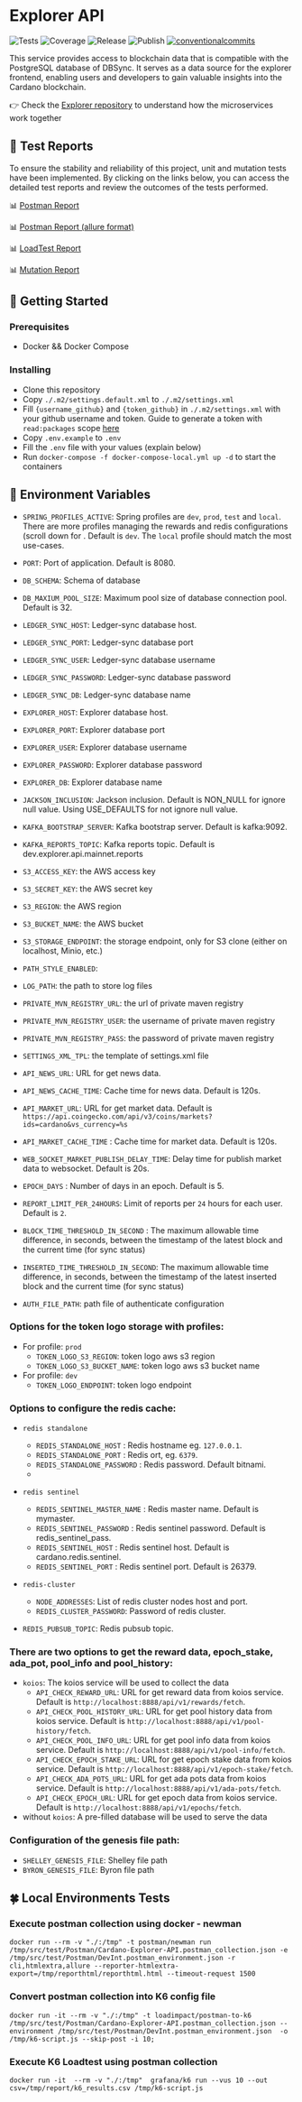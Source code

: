 # Explorer API

<p align="left">
<img alt="Tests" src="https://github.com/cardano-foundation/cf-explorer-api/actions/workflows/tests.yaml/badge.svg?branch=main" />
<img alt="Coverage" src="https://cardano-foundation.github.io/cf-explorer-api/badges/jacoco.svg" />
<img alt="Release" src="https://github.com/cardano-foundation/cf-explorer-api/actions/workflows/release.yaml/badge.svg?branch=main" />
<img alt="Publish" src="https://github.com/cardano-foundation/cf-explorer-api/actions/workflows/publish.yaml/badge.svg?branch=main" />
<a href="https://conventionalcommits.org"><img alt="conventionalcommits" src="https://img.shields.io/badge/Conventional%20Commits-1.0.0-%23FE5196?logo=conventionalcommits" /></a>
</p>

This service provides access to blockchain data that is compatible with the PostgreSQL database of DBSync. It serves as a data source for the explorer frontend, enabling users and developers to gain valuable insights into the Cardano blockchain.

👉 Check the [Explorer repository](https://github.com/cardano-foundation/cf-explorer) to understand how the microservices work together

## 🧪 Test Reports

To ensure the stability and reliability of this project, unit and mutation tests have been implemented. By clicking on the links below, you can access the detailed test reports and review the outcomes of the tests performed.

📊 [Postman Report](https://cardano-foundation.github.io/cf-explorer-api/html-report/reporthtml.html)

📊 [Postman Report (allure format)](https://cardano-foundation.github.io/cf-explorer-api/allure-report/)

📊 [LoadTest Report](https://cardano-foundation.github.io/cf-explorer-api/loadtest-report/k6_results.csv)

📊 [Mutation Report](https://cardano-foundation.github.io/cf-explorer-api/mutation-report/)

## 🚀 Getting Started

### Prerequisites

- Docker && Docker Compose

### Installing

- Clone this repository
- Copy `./.m2/settings.default.xml` to `./.m2/settings.xml`
- Fill `{username_github}` and `{token_github}` in `./.m2/settings.xml` with your github username and token. Guide to generate a token with `read:packages` scope [here](https://docs.github.com/en/authentication/keeping-your-account-and-data-secure/creating-a-personal-access-token#creating-a-personal-access-token-classic)
- Copy `.env.example`  to `.env`
- Fill the `.env` file with your values (explain below)
- Run `docker-compose -f docker-compose-local.yml up -d` to start the containers


## 🌱 Environment Variables

- `SPRING_PROFILES_ACTIVE`: Spring profiles are `dev`, `prod`, `test` and `local`. There are more profiles managing the rewards and redis configurations (scroll down for . Default is `dev`. The `local` profile should match the most use-cases.

- `PORT`: Port of application. Default is 8080.
- `DB_SCHEMA`: Schema of database
- `DB_MAXIUM_POOL_SIZE`: Maximum pool size of database connection pool. Default is 32.
- `LEDGER_SYNC_HOST`: Ledger-sync database host.
- `LEDGER_SYNC_PORT`: Ledger-sync database port
- `LEDGER_SYNC_USER`: Ledger-sync database username
- `LEDGER_SYNC_PASSWORD`: Ledger-sync database password
- `LEDGER_SYNC_DB`: Ledger-sync database name
- `EXPLORER_HOST`: Explorer database host.
- `EXPLORER_PORT`: Explorer database port
- `EXPLORER_USER`: Explorer database username
- `EXPLORER_PASSWORD`: Explorer database password
- `EXPLORER_DB`: Explorer database name

- `JACKSON_INCLUSION`: Jackson inclusion. Default is NON_NULL for ignore null value. Using USE_DEFAULTS for not ignore null value.

- `KAFKA_BOOTSTRAP_SERVER`: Kafka bootstrap server. Default is kafka:9092.
- `KAFKA_REPORTS_TOPIC`: Kafka reports topic. Default is dev.explorer.api.mainnet.reports

- `S3_ACCESS_KEY`: the AWS access key
- `S3_SECRET_KEY`: the AWS secret key
- `S3_REGION`: the AWS region
- `S3_BUCKET_NAME`: the AWS bucket
- `S3_STORAGE_ENDPOINT`: the storage endpoint, only for S3 clone (either on localhost, Minio, etc.)
- `PATH_STYLE_ENABLED`:

- `LOG_PATH`: the path to store log files

- `PRIVATE_MVN_REGISTRY_URL`: the url of private maven registry
- `PRIVATE_MVN_REGISTRY_USER`: the username of private maven registry
- `PRIVATE_MVN_REGISTRY_PASS`: the password of private maven registry
- `SETTINGS_XML_TPL`: the template of settings.xml file

- `API_NEWS_URL`: URL for get news data.
- `API_NEWS_CACHE_TIME`: Cache time for news data. Default is 120s.
- `API_MARKET_URL`: URL for get market data. Default is `https://api.coingecko.com/api/v3/coins/markets?ids=cardano&vs_currency=%s`
- `API_MARKET_CACHE_TIME` : Cache time for market data. Default is 120s.
- `WEB_SOCKET_MARKET_PUBLISH_DELAY_TIME`: Delay time for publish market data to websocket. Default is 20s.
- `EPOCH_DAYS` : Number of days in an epoch. Default is 5.
- `REPORT_LIMIT_PER_24HOURS`: Limit of reports per `24` hours for each user. Default is `2`.
- `BLOCK_TIME_THRESHOLD_IN_SECOND` : The maximum allowable time difference, in seconds, between the timestamp of the latest block and the current time (for sync status)
- `INSERTED_TIME_THRESHOLD_IN_SECOND`: The maximum allowable time difference, in seconds, between the timestamp of the latest inserted block and the current time (for sync status)
- `AUTH_FILE_PATH`: path file of authenticate configuration

### Options for the token logo storage with profiles:
- For profile: `prod`
    - `TOKEN_LOGO_S3_REGION`: token logo aws s3 region
    - `TOKEN_LOGO_S3_BUCKET_NAME`: token logo aws s3 bucket name
- For profile: `dev`
    - `TOKEN_LOGO_ENDPOINT`: token logo endpoint

### Options to configure the redis cache:
- `redis standalone`
    - `REDIS_STANDALONE_HOST` : Redis hostname eg. `127.0.0.1`.
    - `REDIS_STANDALONE_PORT` : Redis ort, eg. `6379`.
    - `REDIS_STANDALONE_PASSWORD` : Redis password. Default bitnami.
    -
- `redis sentinel`
    - `REDIS_SENTINEL_MASTER_NAME` : Redis master name. Default is mymaster.
    - `REDIS_SENTINEL_PASSWORD` : Redis sentinel password. Default is redis_sentinel_pass.
    - `REDIS_SENTINEL_HOST` : Redis sentinel host. Default is  cardano.redis.sentinel.
    - `REDIS_SENTINEL_PORT` : Redis sentinel port. Default is 26379.

- `redis-cluster`
    -  `NODE_ADDRESSES`: List of redis cluster nodes host and port.
    -  `REDIS_CLUSTER_PASSWORD`: Password of redis cluster.

- `REDIS_PUBSUB_TOPIC`: Redis pubsub topic.

### There are two options to get the reward data, epoch_stake, ada_pot, pool_info and pool_history:
- `koios`: The koios service will be used to collect the data
    - `API_CHECK_REWARD_URL`: URL for get reward data from koios service. Default is `http://localhost:8888/api/v1/rewards/fetch`.
    - `API_CHECK_POOL_HISTORY_URL`: URL for get pool history data from koios service. Default is `http://localhost:8888/api/v1/pool-history/fetch`.
    - `API_CHECK_POOL_INFO_URL`: URL for get pool info data from koios service. Default is `http://localhost:8888/api/v1/pool-info/fetch`.
    - `API_CHECK_EPOCH_STAKE_URL`: URL for get epoch stake data from koios service. Default is `http://localhost:8888/api/v1/epoch-stake/fetch`.
    - `API_CHECK_ADA_POTS_URL`: URL for get ada pots data from koios service. Default is `http://localhost:8888/api/v1/ada-pots/fetch`.
    - `API_CHECK_EPOCH_URL`: URL for get epoch data from koios service. Default is `http://localhost:8888/api/v1/epochs/fetch`.
- without `koios`: A pre-filled database will be used to serve the data

### Configuration of the genesis file path:
  - `SHELLEY_GENESIS_FILE`: Shelley file path
  - `BYRON_GENESIS_FILE`: Byron file path

## 🍀 Local Environments Tests

### Execute postman collection using docker - newman

```shell
docker run --rm -v "./:/tmp" -t postman/newman run /tmp/src/test/Postman/Cardano-Explorer-API.postman_collection.json -e /tmp/src/test/Postman/DevInt.postman_environment.json -r cli,htmlextra,allure --reporter-htmlextra-export=/tmp/reporthtml/reporthtml.html --timeout-request 1500
```

### Convert postman collection into K6 config file

```shell
docker run -it --rm -v "./:/tmp" -t loadimpact/postman-to-k6  /tmp/src/test/Postman/Cardano-Explorer-API.postman_collection.json --environment /tmp/src/test/Postman/DevInt.postman_environment.json  -o /tmp/k6-script.js --skip-post -i 10;
```
### Execute K6 Loadtest using postman collection

```shell
docker run -it  --rm -v "./:/tmp"  grafana/k6 run --vus 10 --out csv=/tmp/report/k6_results.csv /tmp/k6-script.js
```
